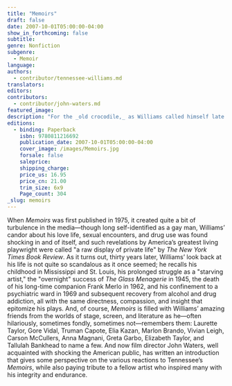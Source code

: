 ```yaml
---
title: "Memoirs"
draft: false
date: 2007-10-01T05:00:00-04:00
show_in_forthcoming: false
subtitle:
genre: Nonfiction
subgenre:
  - Memoir
language:
authors:
  - contributor/tennessee-williams.md
translators:
editors:
contributors:
  - contributor/john-waters.md
featured_image:
description: "For the _old crocodile,_ as Williams called himself late in life, the past was always present, and so it is with his continual shifting and intermingling of times, places, and memories as he weaves this story. "
editions:
  - binding: Paperback
    isbn: 9780811216692
    publication_date: 2007-10-01T05:00:00-04:00
    cover_image: /images/Memoirs.jpg
    forsale: false
    saleprice:
    shipping_charge:
    price_us: 16.95
    price_cn: 21.00
    trim_size: 6x9
    Page_count: 304
_slug: memoirs
---
```


When _Memoirs_ was first published in 1975, it created quite a bit of turbulence in the media—though long self-identified as a gay man, Williams’ candor about his love life, sexual encounters, and drug use was found shocking in and of itself, and such revelations by America’s greatest living playwright were called "a raw display of private life" by _The New York Times Book Review_. As it turns out, thirty years later, Williams’ look back at his life is not quite so scandalous as it once seemed; he recalls his childhood in Mississippi and St. Louis, his prolonged struggle as a "starving artist," the "overnight" success of _The Glass Menagerie_ in 1945, the death of his long-time companion Frank Merlo in 1962, and his confinement to a psychiatric ward in 1969 and subsequent recovery from alcohol and drug addiction, all with the same directness, compassion, and insight that epitomize his plays. And, of course, _Memoirs_ is filled with Williams’ amazing friends from the worlds of stage, screen, and literature as he—often hilariously, sometimes fondly, sometimes not—remembers them: Laurette Taylor, Gore Vidal, Truman Capote, Elia Kazan, Marlon Brando, Vivian Leigh, Carson McCullers, Anna Magnani, Greta Garbo, Elizabeth Taylor, and Tallulah Bankhead to name a few. And now film director John Waters, well acquainted with shocking the American public, has written an introduction that gives some perspective on the various reactions to Tennessee’s _Memoirs_, while also paying tribute to a fellow artist who inspired many with his integrity and endurance.

